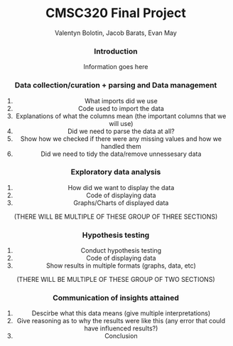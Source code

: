 
<div align="center">
  <h1>CMSC320 Final Project</h1>
  Valentyn Bolotin, Jacob Barats, Evan May
  
  <h3>Introduction</h3>
  Information goes here
  

  <h3>Data collection/curation + parsing and Data management</h3>
  <ol>
    <li>What imports did we use</li>
    <li>Code used to import the data</li>
    <li>Explanations of what the columns mean (the important columns that we will use)</li>
    <li>Did we need to parse the data at all?</li>
    <li>Show how we checked if there were any missing values and how we handled them</li>
    <li>Did we need to tidy the data/remove unnessesary data</li>
  </ol>
  <h3>Exploratory data analysis</h3>
  <ol>
    <li>How did we want to display the data</li>
    <li>Code of displaying data</li>
    <li>Graphs/Charts of displayed data</li>
  </ol>
  (THERE WILL BE MULTIPLE OF THESE GROUP OF THREE SECTIONS)
  <h3>Hypothesis testing</h3>
  <ol>
    <li>Conduct hypothesis testing</li>
    <li>Code of displaying data</li>
    <li>Show results in multiple formats (graphs, data, etc)</li>
  </ol>
  (THERE WILL BE MULTIPLE OF THESE GROUP OF TWO SECTIONS)
  <h3>Communication of insights attained</h3>
  <ol>
    <li>Descirbe what this data means (give multiple interpretations)</li>
    <li>Give reasoning as to why the results were like this (any error that could have influenced results?)</li>
    <li>Conclusion</li>
  </ol>
</div>



<!-- ### Markdown

Markdown is a lightweight and easy-to-use syntax for styling your writing. It includes conventions for

```markdown
Syntax highlighted code block

# Header 1
## Header 2
### Header 3

- Bulleted
- List

1. Numbered
2. List

**Bold** and _Italic_ and `Code` text

[Link](url) and ![Image](src)
```

For more details see [Basic writing and formatting syntax](https://docs.github.com/en/github/writing-on-github/getting-started-with-writing-and-formatting-on-github/basic-writing-and-formatting-syntax).

### Jekyll Themes

Your Pages site will use the layout and styles from the Jekyll theme you have selected in your [repository settings](https://github.com/evanamay/CMSC320-Final-Project/settings/pages). The name of this theme is saved in the Jekyll `_config.yml` configuration file.

### Support or Contact

Having trouble with Pages? Check out our [documentation](https://docs.github.com/categories/github-pages-basics/) or [contact support](https://support.github.com/contact) and we’ll help you sort it out. -->
